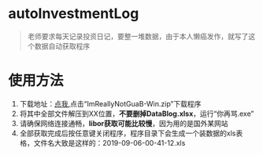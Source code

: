 # autoInvestmentLog
> 老师要求每天记录投资日记，要整一堆数据，由于本人懒癌发作，就写了这个数据自动获取程序

# 使用方法
1. 下载地址：[点我]( https://github.com/huanghaozi/autoInvestmentLog/releases ),点击“ImReallyNotGuaB-Win.zip”下载程序
2. 将其中全部文件解压到XX位置，**不要删掉DataBlog.xlsx**，运行“你再骂.exe”
3. 请确保网络连接通畅，**libor获取可能比较慢**，因为用的是国外某网站
4. 全部获取完成后按任意键关闭程序，程序目录下会生成一个装数据的xls表格，文件名大致是这样的：2019-09-06-00-41-12.xls

